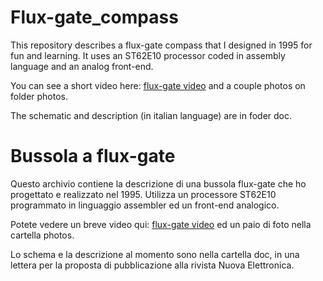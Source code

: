 # Flux-gate_compass
This repository describes a flux-gate compass that I designed in 1995 for fun and learning. It uses an ST62E10 processor coded in assembly language and an analog front-end.

You can see a short video here: [flux-gate video](https://youtube.com/shorts/MnPGs99Pc7o) and a couple photos on folder photos.

The schematic and description (in italian language) are in foder doc.

# Bussola a flux-gate

Questo archivio contiene la descrizione di una bussola flux-gate che ho progettato e realizzato nel 1995. Utilizza un processore ST62E10 programmato in linguaggio assembler ed un front-end analogico.

Potete vedere un breve video qui: [flux-gate video](https://youtube.com/shorts/MnPGs99Pc7o) ed un paio di foto nella cartella photos.

Lo schema e la descrizione al momento sono nella cartella doc, in una lettera per la proposta di pubblicazione alla rivista Nuova Elettronica.